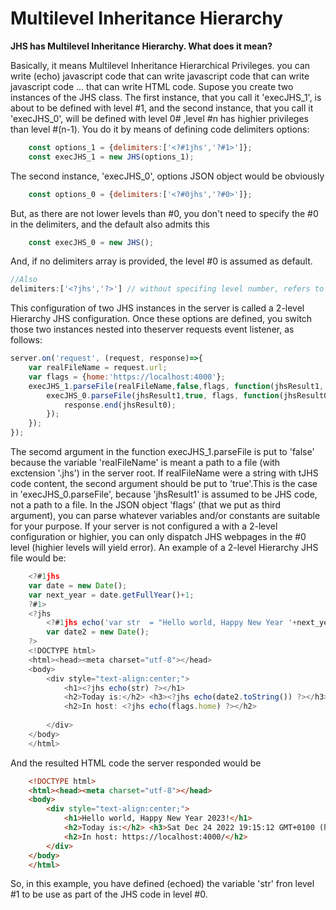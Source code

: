 # Multilevel Inheritance Hierarchy

**JHS has Multilevel Inheritance Hierarchy. What does it mean?**

 Basically, it means Multilevel Inheritance Hierarchical Privileges. you can write 
 (echo) javascript code that can write javascript code that can write javascript 
 code ... that can write HTML code. 
Supose you create two instances of the JHS class. The first instance, that you 
call it 'execJHS_1', is about to be defined with level #1, and the second instance, 
that you call it 'execJHS_0', will be defined with level 0# ,level #n has highier 
privileges than level #(n-1). You do it by means of defining 
code delimiters options:

```javascript
    const options_1 = {delimiters:['<?#1jhs','?#1>']};
    const execJHS_1 = new JHS(options_1);
```
The second instance, 'execJHS_0', options JSON object  would be  obviously
    
```javascript
    const options_0 = {delimiters:['<?#0jhs','?#0>']};
```
But, as there are not lower levels than #0, you don't need to specify the #0 in the 
delimiters, and the default also admits this
```javascript
    const execJHS_0 = new JHS();
```
And, if no delimiters array is provided, the level #0 is assumed as default. 
```javascript 
//Also
delimiters:['<?jhs','?>'] // without specifing level number, refers to level #0.
```
This configuration of two JHS instances in the server is called a 2-level Hierarchy JHS configuration.
Once these options are defined, you switch those two instances nested into theserver requests event listener, as follows:
```javascript
server.on('request', (request, response)=>{
    var realFileName = request.url;
    var flags = {home:'https://localhost:4000'};
    execJHS_1.parseFile(realFileName,false,flags, function(jhsResult1, err){  
        execJHS_0.parseFile(jhsResult1,true, flags, function(jhsResult0, err){  		
	        response.end(jhsResult0);	
	    }); 
	}); 
});
```
The secomd argument in the function execJHS_1.parseFile is put to 'false' 
because the variable 'realFileName' is meant a path to a file (with exctension 
'.jhs') in the server root. If realFileName were a string with tJHS code content, 
the second argument should be put to 'true'.This is the case in 'execJHS_0.parseFile', 
because 'jhsResult1' is assumed to be JHS code, not a path to a file.
In the JSON object 'flags' (that we put as third argument), you can parse whatever variables and/or constants are suitable for your purpose.
If your server is not configured a with a 2-level configuration or highier, you can only dispatch JHS webpages in the #0 level (highier levels will yield error).
An example of a 2-level Hierarchy JHS file would be:
```javascript
    <?#1jhs 
    var date = new Date();
    var next_year = date.getFullYear()+1;
    ?#1>
    <?jhs 
        <?#1jhs echo('var str  = "Hello world, Happy New Year '+next_year+'!"') ?#1>;
        var date2 = new Date();
    ?>
    <!DOCTYPE html> 
    <html><head><meta charset="utf-8"></head>
    <body>
        <div style="text-align:center;">
            <h1><?jhs echo(str) ?></h1>
            <h2>Today is:</h2> <h3><?jhs echo(date2.toString()) ?></h3>
            <h2>In host: <?jhs echo(flags.home) ?></h2>
        
        </div>
    </body>
    </html>
```
And the resulted HTML code the server responded would be

```html
    <!DOCTYPE html> 
    <html><head><meta charset="utf-8"></head>
    <body>
        <div style="text-align:center;">
            <h1>Hello world, Happy New Year 2023!</h1>
            <h2>Today is:</h2> <h3>Sat Dec 24 2022 19:15:12 GMT+0100 (hora estándar de Europa central)</h3>
            <h2>In host: https://localhost:4000/</h2>
        </div>
    </body>
    </html>
```
So, in this example, you have defined (echoed) the variable 'str' fron level #1 to be use as part 
of the JHS code in level #0.



